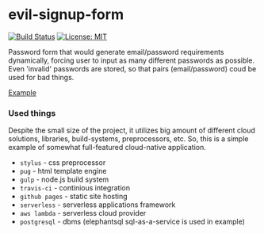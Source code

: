 # evil-signup-form
[![Build Status](https://travis-ci.org/paulll/evil-signup-form.svg?branch=master)](https://travis-ci.org/paulll/evil-signup-form) 
[![License: MIT](https://img.shields.io/badge/License-MIT-yellow.svg)](https://opensource.org/licenses/MIT)

Password form that would generate email/password requirements dynamically, forcing user to input as many different passwords as possible. Even 'invalid' passwords are stored, so that pairs (email/password) coud be used for bad things.

[Example](https://paulll.cc/evil-signup-form)

### Used things
Despite the small size of the project, it utilizes big amount of different cloud solutions, libraries, build-systems, preprocessors, etc.
So, this is a simple example of somewhat full-featured cloud-native application. 

- `stylus` - css preprocessor
- `pug` - html template engine
- `gulp` - node.js build system
- `travis-ci` - continious integration
- `github pages` - static site hosting
- `serverless` - serverless applications framework
- `aws lambda` - serverless cloud provider
- `postgresql` - dbms (elephantsql sql-as-a-service is used in example)
 

